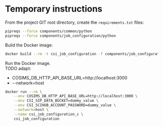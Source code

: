 
# Temporary instructions

From the project GIT root directory, create the `requirements.txt` files:
```sh
pipreqs --force components/common/python
pipreqs --force components/job_configuration/python
```

Build the Docker image:
```sh
docker build --rm -t csi_job_configuration -f components/job_configuration/docker/Dockerfile .
```

Run the Docker image.<br> 
TODO adapt:
  * COSIMS_DB_HTTP_API_BASE_URL=http://localhost:3000
  * --network=host
```sh
docker run --rm \
    --env COSIMS_DB_HTTP_API_BASE_URL=http://localhost:3000 \
    --env CSI_SIP_DATA_BUCKET=dummy_value \
    --env CSI_SCIHUB_ACCOUNT_PASSWORD=dummy_value \
    --network=host \
    --name csi_job_configuration_c \
    csi_job_configuration
```

